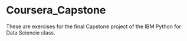 # Coursera_Capstone

These are exercises for the final Capstone project of the IBM Python for Data Sciencie class.  
